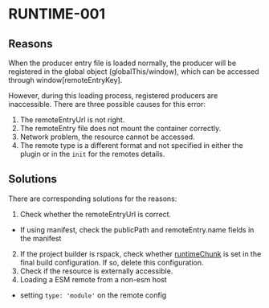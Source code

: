 # RUNTIME-001

## Reasons

When the producer entry file is loaded normally, the producer will be registered in the global object (globalThis/window), which can be accessed through window[remoteEntryKey].

However, during this loading process, registered producers are inaccessible. There are three possible causes for this error:

1. The remoteEntryUrl is not right.
2. The remoteEntry file does not mount the container correctly.
3. Network problem, the resource cannot be accessed.
4. The remote type is a different format and not specified in either the plugin or in the `init` for the remotes details.

## Solutions

There are corresponding solutions for the reasons:

1. Check whether the remoteEntryUrl is correct.
  - If using manifest, check the publicPath and remoteEntry.name  fields in the manifest
2. If the project builder is rspack, check whether [runtimeChunk](https://rspack.dev/config/optimization#optimizationruntimechunk) is set in the final build configuration. If so, delete this configuration.
3. Check if the resource is externally accessible.
4. Loading a ESM remote from a non-esm host
  -  setting `type: 'module'` on the remote config
